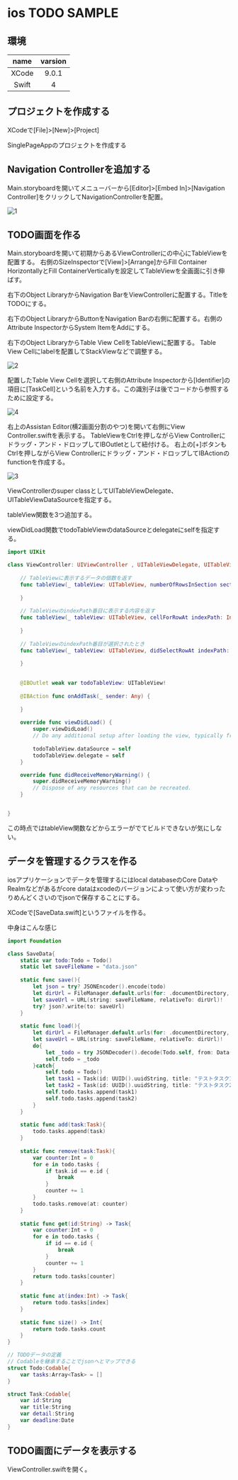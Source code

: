 # ios TODO SAMPLE

## 環境

|name|varsion|
|:--:|:--:|
|XCode|9.0.1|
|Swift|4|

## プロジェクトを作成する
XCodeで[File]>[New]>[Project]

SinglePageAppのプロジェクトを作成する

## Navigation Controllerを追加する
Main.storyboardを開いてメニューバーから[Editor]>[Embed In]>[Navigation Controller]をクリックしてNavigationControllerを配置。

![1](./img/1.png)


## TODO画面を作る

Main.storyboardを開いて初期からあるViewControllerにの中心にTableViewを配置する。
右側のSizeInspectorで[View]>[Arrange]からFill Container HorizontallyとFill ContainerVerticallyを設定してTableViewを全画面に引き伸ばす。

右下のObject LibraryからNavigation BarをViewControllerに配置する。TitleをTODOにする。

右下のObject LibraryからButtonをNavigation Barの右側に配置する。右側のAttribute InspectorからSystem ItemをAddにする。

右下のObject LibraryからTable View CellをTableViewに配置する。
Table View Cellにlabelを配置してStackViewなどで調整する。

![2](./img/2.png)

配置したTable View Cellを選択して右側のAttribute Inspectorから[Identifier]の項目に[TaskCell]という名前を入力する。この識別子は後でコードから参照するために設定する。

![4](./img/4.png)

右上のAssistan Editor(横2画面分割のやつ)を開いて右側にView Controller.swiftを表示する。
TableViewをCtrlを押しながらView Controllerにドラッグ・アンド・ドロップしてIBOutletとして紐付ける。
右上の[+]ボタンもCtrlを押しながらView Controllerにドラッグ・アンド・ドロップしてIBActionのfunctionを作成する。

![3](./img/3.png)

ViewControllerのsuper classとしてUITableViewDelegate、UITableViewDataSourceを指定する。

tableView関数を3つ追加する。

viewDidLoad関数でtodoTableViewのdataSourceとdelegateにselfを指定する。

```swift
import UIKit

class ViewController: UIViewController , UITableViewDelegate, UITableViewDataSource{
    
    // TableViewに表示するデータの個数を返す
    func tableView(_ tableView: UITableView, numberOfRowsInSection section: Int) -> Int {
        
    }
    
    // TableViewのindexPath番目に表示する内容を返す
    func tableView(_ tableView: UITableView, cellForRowAt indexPath: IndexPath) -> UITableViewCell {
        
    }
    
    // TableViewのindexPath番目が選択されたとき
    func tableView(_ tableView: UITableView, didSelectRowAt indexPath: IndexPath) {
        
    }
    

    @IBOutlet weak var todoTableView: UITableView!
    
    @IBAction func onAddTask(_ sender: Any) {
        
    }
    
    override func viewDidLoad() {
        super.viewDidLoad()
        // Do any additional setup after loading the view, typically from a nib.
        
        todoTableView.dataSource = self
        todoTableView.delegate = self
    }

    override func didReceiveMemoryWarning() {
        super.didReceiveMemoryWarning()
        // Dispose of any resources that can be recreated.
    }


}


```

この時点ではtableView関数などからエラーがでてビルドできないが気にしない。

## データを管理するクラスを作る
iosアプリケーションでデータを管理するにはlocal databaseのCore DataやRealmなどがあるがcore dataはxcodeのバージョンによって使い方が変わったりめんどくさいのでjsonで保存することにする。

XCodeで[SaveData.swift]というファイルを作る。

中身はこんな感じ

```swift
import Foundation

class SaveData{
    static var todo:Todo = Todo()
    static let saveFileName = "data.json"
    
    static func save(){
        let json = try? JSONEncoder().encode(todo)
        let dirUrl = FileManager.default.urls(for: .documentDirectory, in: .userDomainMask).last
        let saveUrl = URL(string: saveFileName, relativeTo: dirUrl)!
        try? json?.write(to: saveUrl)
    }
    
    static func load(){
        let dirUrl = FileManager.default.urls(for: .documentDirectory, in: .userDomainMask).last
        let saveUrl = URL(string: saveFileName, relativeTo: dirUrl)!
        do{
            let _todo = try JSONDecoder().decode(Todo.self, from: Data(contentsOf: saveUrl))
            self.todo = _todo
        }catch{
            self.todo = Todo()
            let task1 = Task(id: UUID().uuidString, title: "テストタスク1", detail: "テスト1", deadline: Date())
            let task2 = Task(id: UUID().uuidString, title: "テストタスク2", detail: "テスト2", deadline: Date())
            self.todo.tasks.append(task1)
            self.todo.tasks.append(task2)
        }
    }
    
    static func add(task:Task){
        todo.tasks.append(task)
    }
    
    static func remove(task:Task){
        var counter:Int = 0
        for e in todo.tasks {
            if task.id == e.id {
                break
            }
            counter += 1
        }
        todo.tasks.remove(at: counter)
    }
    
    static func get(id:String) -> Task{
        var counter:Int = 0
        for e in todo.tasks {
            if id == e.id {
                break
            }
            counter += 1
        }
        return todo.tasks[counter]
    }
    
    static func at(index:Int) -> Task{
        return todo.tasks[index]
    }
    
    static func size() -> Int{
        return todo.tasks.count
    }
}

// TODOデータの定義
// Codableを継承することでjsonへとマップできる
struct Todo:Codable{
    var tasks:Array<Task> = []
}

struct Task:Codable{
    var id:String
    var title:String
    var detail:String
    var deadline:Date
}


```

## TODO画面にデータを表示する


ViewController.swiftを開く。
